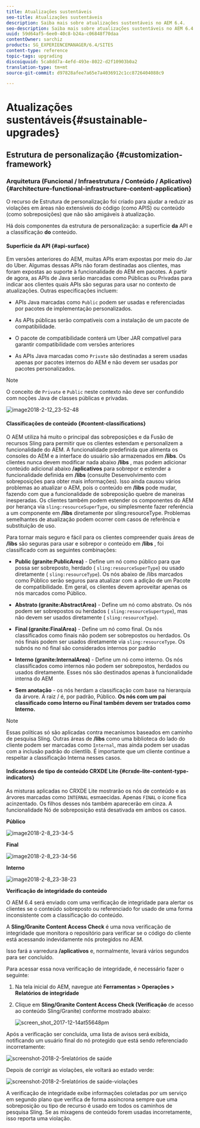 ```yaml
---
title: Atualizações sustentáveis
seo-title: Atualizações sustentáveis
description: Saiba mais sobre atualizações sustentáveis no AEM 6.4.
seo-description: Saiba mais sobre atualizações sustentáveis no AEM 6.4.
uuid: 59d64af5-6ee0-40c8-b24a-c06848f70daa
contentOwner: sarchiz
products: SG_EXPERIENCEMANAGER/6.4/SITES
content-type: reference
topic-tags: upgrading
discoiquuid: 5ca8dd7a-4efd-493e-8022-d2f10903b0a2
translation-type: tm+mt
source-git-commit: d97828afee7a65e7a4036912c1cc8726404088c9

---
```



# Atualizações sustentáveis{#sustainable-upgrades}

## Estrutura de personalização {#customization-framework}

### Arquitetura (Funcional / Infraestrutura / Conteúdo / Aplicativo) {#architecture-functional-infrastructure-content-application}

O recurso de Estrutura de personalização foi criado para ajudar a reduzir as violações em áreas não extensíveis do código (como APIS) ou conteúdo (como sobreposições) que não são amigáveis à atualização.

Há dois componentes da estrutura de personalização: a superfície **da** API e a classificação **do** conteúdo.

#### Superfície da API {#api-surface}

Em versões anteriores do AEM, muitas APIs eram expostas por meio do Jar do Uber. Algumas dessas APIs não foram destinadas aos clientes, mas foram expostas ao suporte à funcionalidade do AEM em pacotes. A partir de agora, as APIs de Java serão marcadas como Públicas ou Privadas para indicar aos clientes quais APIs são seguras para usar no contexto de atualizações. Outras especificações incluem:

* APIs Java marcadas como `Public` podem ser usadas e referenciadas por pacotes de implementação personalizados.

* As APIs públicas serão compatíveis com a instalação de um pacote de compatibilidade.
* O pacote de compatibilidade conterá um Uber JAR compatível para garantir compatibilidade com versões anteriores
* As APIs Java marcadas como `Private` são destinadas a serem usadas apenas por pacotes internos do AEM e não devem ser usadas por pacotes personalizados.

>[!NOTE]
>
>O conceito de `Private` e `Public` neste contexto não deve ser confundido com noções Java de classes públicas e privadas.

![image2018-2-12_23-52-48](assets/image2018-2-12_23-52-48.png)

#### Classificações de conteúdo {#content-classifications}

O AEM utiliza há muito o principal das sobreposições e da Fusão de recursos Sling para permitir que os clientes estendam e personalizem a funcionalidade do AEM. A funcionalidade predefinida que alimenta os consoles do AEM e a interface do usuário são armazenados em **/libs**. Os clientes nunca devem modificar nada abaixo **/libs** , mas podem adicionar conteúdo adicional abaixo **/aplicativos** para sobrepor e estender a funcionalidade definida em **/libs** (consulte Desenvolvimento com sobreposições para obter mais informações). Isso ainda causou vários problemas ao atualizar o AEM, pois o conteúdo em **/libs** pode mudar, fazendo com que a funcionalidade de sobreposição quebre de maneiras inesperadas. Os clientes também podem estender os componentes do AEM por herança via `sling:resourceSuperType`, ou simplesmente fazer referência a um componente em **/libs** diretamente por sling:resourceType. Problemas semelhantes de atualização podem ocorrer com casos de referência e substituição de uso.

Para tornar mais seguro e fácil para os clientes compreender quais áreas de **/libs** são seguras para usar e sobrepor o conteúdo em **/libs** , foi classificado com as seguintes combinações:

* **Public (granite:PublicArea)** - Define um nó como público para que possa ser sobreposto, herdado ( `sling:resourceSuperType`) ou usado diretamente ( `sling:resourceType`). Os nós abaixo de /libs marcados como Público serão seguros para atualizar com a adição de um Pacote de compatibilidade. Em geral, os clientes devem aproveitar apenas os nós marcados como Público.

* **Abstrato (granite:AbstractArea)** - Define um nó como abstrato. Os nós podem ser sobrepostos ou herdados ( `sling:resourceSupertype`), mas não devem ser usados diretamente ( `sling:resourceType`).

* **Final (granite:FinalArea)** - Define um nó como final. Os nós classificados como finais não podem ser sobrepostos ou herdados. Os nós finais podem ser usados diretamente via `sling:resourceType`. Os subnós no nó final são considerados internos por padrão

* **Interno (granite:InternalArea)** - Define um nó como interno. Os nós classificados como internos não podem ser sobrepostos, herdados ou usados diretamente. Esses nós são destinados apenas à funcionalidade interna do AEM

* **Sem anotação** - os nós herdam a classificação com base na hierarquia da árvore. A raiz / é, por padrão, Público. **Os nós com um pai classificado como Interno ou Final também devem ser tratados como Interno.**

>[!NOTE]
>
>Essas políticas só são aplicadas contra mecanismos baseados em caminho de pesquisa Sling. Outras áreas de **/libs** como uma biblioteca do lado do cliente podem ser marcadas como `Internal`, mas ainda podem ser usadas com a inclusão padrão do clientlib. É importante que um cliente continue a respeitar a classificação Interna nesses casos.

#### Indicadores de tipo de conteúdo CRXDE Lite {#crxde-lite-content-type-indicators}

As misturas aplicadas no CRXDE Lite mostrarão os nós de conteúdo e as árvores marcadas como `INTERNAL` esmaecidas. Apenas `FINAL` o ícone fica acinzentado. Os filhos desses nós também aparecerão em cinza. A funcionalidade Nó de sobreposição está desativada em ambos os casos.

**Público**

![image2018-2-8_23-34-5](assets/image2018-2-8_23-34-5.png)

**Final**

![image2018-2-8_23-34-56](assets/image2018-2-8_23-34-56.png)

**Interno**

![image2018-2-8_23-38-23](assets/image2018-2-8_23-38-23.png)

**Verificação de integridade do conteúdo**

O AEM 6.4 será enviado com uma verificação de integridade para alertar os clientes se o conteúdo sobreposto ou referenciado for usado de uma forma inconsistente com a classificação do conteúdo.

A **Sling/Granite Content Access Check** é uma nova verificação de integridade que monitora o repositório para verificar se o código do cliente está acessando indevidamente nós protegidos no AEM.

Isso fará a varredura **/aplicativos** e, normalmente, levará vários segundos para ser concluído.

Para acessar essa nova verificação de integridade, é necessário fazer o seguinte:

1. Na tela inicial do AEM, navegue até **Ferramentas > Operações > Relatórios de integridade**
1. Clique em **Sling/Granite Content Access Check (Verificação** de acesso ao conteúdo Sling/Granite) conforme mostrado abaixo:

   ![screen_shot_2017-12-14at55648pm](assets/screen_shot_2017-12-14at55648pm.png)

Após a verificação ser concluída, uma lista de avisos será exibida, notificando um usuário final do nó protegido que está sendo referenciado incorretamente:

![screenshot-2018-2-5relatórios de saúde](assets/screenshot-2018-2-5healthreports.png)

Depois de corrigir as violações, ele voltará ao estado verde:

![screenshot-2018-2-5relatórios de saúde-violações](assets/screenshot-2018-2-5healthreports-violations.png)

A verificação de integridade exibe informações coletadas por um serviço em segundo plano que verifica de forma assíncrona sempre que uma sobreposição ou tipo de recurso é usado em todos os caminhos de pesquisa Sling. Se as mixagens de conteúdo forem usadas incorretamente, isso reporta uma violação.
